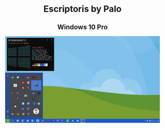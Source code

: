 <div align="center">
  
# Escriptoris by Palo

## Windows 10 Pro

<img src="./screenshot.png">
</div>
